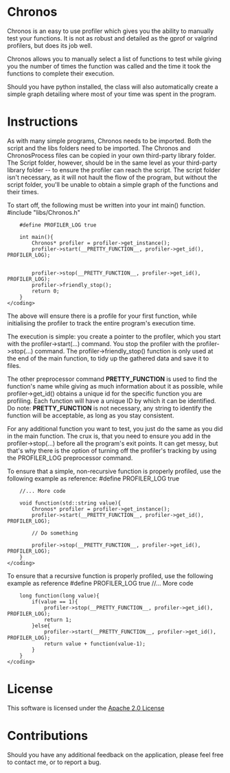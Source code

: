 # Chronos
Chronos is an easy to use profiler which gives you the ability to manually test your functions. It is not as robust and detailed as the gprof or valgrind profilers, but does its job well.

Chronos allows you to manually select a list of functions to test while giving you the number of times the function was called and the time it took the functions to complete their execution.

Should you have python installed, the class will also automatically create a simple graph detailing where most of your time was spent in the program.

# Instructions
As with many simple programs, Chronos needs to be imported. Both the script and the libs folders need to be imported. The Chronos and ChronosProcess files can be copied in your own third-party library folder. The Script folder, however, should be in the same level as your third-party library folder -- to ensure the profiler can reach the script. The script folder isn't necessary, as it will not hault the flow of the program, but without the script folder, you'll be unable to obtain a simple graph of the functions and their times.

To start off, the following must be written into your <coding>int main()</coding> function.
    <coding>
        #include "libs/Chronos.h"

        #define PROFILER_LOG true

        int main(){
            Chronos* profiler = profiler->get_instance();
            profiler->start(__PRETTY_FUNCTION__, profiler->get_id(), PROFILER_LOG);


            profiler->stop(__PRETTY_FUNCTION__, profiler->get_id(), PROFILER_LOG);
            profiler->friendly_stop();
            return 0;
        }
    </coding>

The above will ensure there is a profile for your first function, while initialising the profiler to track the entire program's execution time.

The execution is simple: you create a pointer to the profiler, which you start with the <coding>profiler->start(...)</coding> command. You stop the profiler with the <coding>profiler->stop(...)</coding> command. The <coding>profiler->friendly_stop()</coding> function is only used at the end of the main function, to tidy up the gathered data and save it to files.

The other preprocessor command <coding>__PRETTY_FUNCTION__</coding> is used to find the function's name while giving as much information about it as possible, while <coding>profiler->get_id()</coding> obtains a unique id for the specific function you are profiling. Each function will have a unique ID by which it can be identified. Do note: __PRETTY_FUNCTION__ is not necessary, any string to identify the function will be acceptable, as long as you stay consistent.

For any additional function you want to test, you just do the same as you did in the main function. The crux is, that you need to ensure you add in the <coding>profiler->stop(...)</coding> before all the program's exit points. It can get messy, but that's why there is the option of turning off the profiler's tracking by using the PROFILER_LOG preprocessor command.

To ensure that a simple, non-recursive function is properly profiled, use the following example as reference:
    <coding>
        #define PROFILER_LOG true
        
        //... More code

        void function(std::string value){
            Chronos* profiler = profiler->get_instance();
            profiler->start(__PRETTY_FUNCTION__, profiler->get_id(), PROFILER_LOG);

            // Do something

            profiler->stop(__PRETTY_FUNCTION__, profiler->get_id(), PROFILER_LOG);
        }
    </coding>

To ensure that a recursive function is properly profiled, use the following example as reference
    <coding>
        #define PROFILER_LOG true
        //... More code

        long function(long value){
            if(value == 1){
                profiler->stop(__PRETTY_FUNCTION__, profiler->get_id(), PROFILER_LOG);
                return 1;
            }else{
                profiler->start(__PRETTY_FUNCTION__, profiler->get_id(), PROFILER_LOG);
                return value + function(value-1);
            }
        }
    </coding>

# License
This software is licensed under the [Apache 2.0 License](LICENSE)

# Contributions
Should you have any additional feedback on the application, please feel free to contact me, or to report a bug.